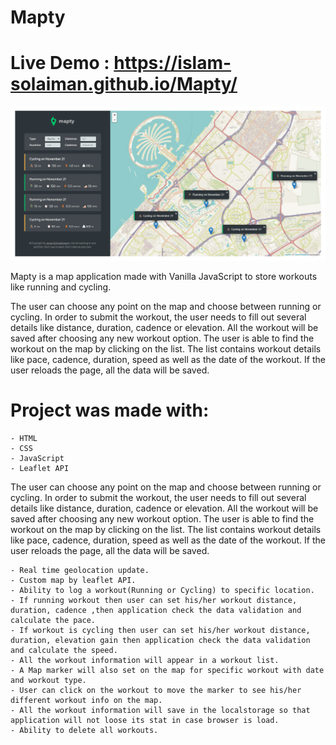 # Mapty

# Live Demo : https://islam-solaiman.github.io/Mapty/

![Alt](https://github.com/islam-solaiman/Mapty/blob/main/mapty.png?raw=true)

Mapty is a map application made with Vanilla JavaScript to store workouts like running and cycling.

The user can choose any point on the map and choose between running or cycling. In order to submit the workout, the user needs to fill out several details like distance, duration, cadence or elevation. All the workout will be saved after choosing any new workout option. The user is able to find the workout on the map by clicking on the list. The list contains workout details like pace, cadence, duration, speed as well as the date of the workout. If the user reloads the page, all the data will be saved.

# Project was made with:

    - HTML
    - CSS
    - JavaScript
    - Leaflet API

The user can choose any point on the map and choose between running or cycling. In order to submit the workout, the user needs to fill out several details like distance, duration, cadence or elevation. All the workout will be saved after choosing any new workout option. The user is able to find the workout on the map by clicking on the list. The list contains workout details like pace, cadence, duration, speed as well as the date of the workout. If the user reloads the page, all the data will be saved.

    - Real time geolocation update.
    - Custom map by leaflet API.
    - Ability to log a workout(Running or Cycling) to specific location.
    - If running workout then user can set his/her workout distance, duration, cadence ,then application check the data validation and calculate the pace.
    - If workout is cycling then user can set his/her workout distance, duration, elevation gain then application check the data validation and calculate the speed.
    - All the workout information will appear in a workout list.
    - A Map marker will also set on the map for specific workout with date and workout type.
    - User can click on the workout to move the marker to see his/her different workout info on the map.
    - All the workout information will save in the localstorage so that application will not loose its stat in case browser is load. 
    - Ability to delete all workouts.